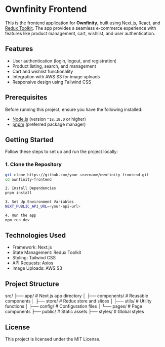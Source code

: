 # Ownfinity Frontend

This is the frontend application for **Ownfinity**, built using [Next.js](https://nextjs.org), [React](https://reactjs.org), and [Redux Toolkit](https://redux-toolkit.js.org). The app provides a seamless e-commerce experience with features like product management, cart, wishlist, and user authentication.

## Features

- User authentication (login, logout, and registration)
- Product listing, search, and management
- Cart and wishlist functionality
- Integration with AWS S3 for image uploads
- Responsive design using Tailwind CSS

## Prerequisites

Before running this project, ensure you have the following installed:

- [Node.js](https://nodejs.org) (version `^18.18.0` or higher)
- [pnpm](https://pnpm.io) (preferred package manager)

## Getting Started

Follow these steps to set up and run the project locally:

### 1. Clone the Repository

```bash
git clone https://github.com/your-username/ownfinity-frontend.git
cd ownfinity-frontend

2. Install Dependencies
pnpm install

3. Set Up Environment Variables
NEXT_PUBLIC_API_URL=<your-api-url>

4. Run the app
npm run dev

```

## Technologies Used
- Framework: Next.js
- State Management: Redux Toolkit
- Styling: Tailwind CSS
- API Requests: Axios
- Image Uploads: AWS S3

## Project Structure
src/ ├── app/ # Next.js app directory │ ├── components/ # Reusable components │ ├── store/ # Redux store and slices │ ├── utils/ # Utility functions │ ├── config/ # Configuration files │ └── pages/ # Page components ├── public/ # Static assets ├── styles/ # Global styles


## License
This project is licensed under the MIT License.